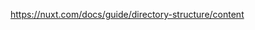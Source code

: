 <!--
 * @Author: fyfe0203 freeser@live.cn
 * @Date: 2023-07-20 17:02:50
 * @LastEditors: fyfe0203 freeser@live.cn
 * @LastEditTime: 2023-07-20 17:02:58
 * @Description:
 * @FilePath: /nuxt3-demo/content/README.md
-->

https://nuxt.com/docs/guide/directory-structure/content

